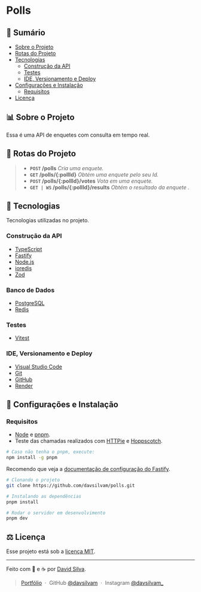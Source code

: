 # Polls

## :bookmark: **Sumário**
- [Sobre o Projeto](#bar_chart-sobre-o-projeto)
- [Rotas do Projeto](#file_folder-rotas-do-projeto)
- [Tecnologias](#wrench-tecnologias)
   - [Construção da API](#construção-da-api)
   - [Testes](#testes)
   - [IDE, Versionamento e Deploy](#ide-versionamento-e-deploy)
- [Configurações e Instalação](#rocket-configurações-e-instalação)
     - [Requisitos](#requisitos)
- [Licença](#balance_scale-licença)

## :bar_chart: **Sobre o Projeto**

Essa é uma API de enquetes com consulta em tempo real. 

## :file_folder: Rotas do Projeto

> - **`POST` /polls** _Cria uma enquete._
> - **`GET` /polls/{:pollId}** _Obtém uma enquete pelo seu Id._
> - **`POST` /polls/{:pollId}/votes** _Vota em uma enquete._
> - **`GET | WS` /polls/{:pollId}/results** _Obtém o resultado da enquete ._

## :wrench: **Tecnologias**

Tecnologias utilizadas no projeto.

### **Construção da API**

- [TypeScript](https://www.typescriptlang.org)
- [Fastify](https://fastify.dev)
- [Node.js](https://nodejs.org/en)
- [ioredis](https://github.com/redis/ioredis)
- [Zod](https://zod.dev)

### **Banco de Dados**

- [PostgreSQL](https://www.postgresql.org)
- [Redis](https://redis.io/)

### **Testes**

- [Vitest](https://vitest.dev)

### **IDE, Versionamento e Deploy**

- [Visual Studio Code](https://code.visualstudio.com)
- [Git](https://git-scm.com)
- [GitHub](https://github.com)
- [Render](https://render.com)

## :rocket: **Configurações e Instalação**

### Requisitos

- [Node](https://nodejs.org/) e [pnpm](https://pnpm.io/pt/).
- Teste das chamadas realizados com [HTTPie](https://httpie.io/desktop) e [Hoppscotch](https://hoppscotch.io/pt-br/).

```sh
# Caso não tenha o pnpm, execute:
npm install -g pnpm
```

Recomendo que veja a [documentação de configuração do Fastify](https://fastify.dev/docs/latest/Reference/).

```sh
# Clonando o projeto
git clone https://github.com/davsilvam/polls.git

# Instalando as dependências
pnpm install

# Rodar o servidor em desenvolvimento
pnpm dev
```

## :balance_scale: **Licença**

Esse projeto está sob a [licença MIT](https://github.com/davsilvam/polls/blob/main/LICENSE.md).

---

Feito com 💚 e ☕ por <a href="https://www.linkedin.com/in/davsilvam/">David Silva</a>.

> [Portfólio](https://davidsilvam.vercel.app) &nbsp;&middot;&nbsp;
> GitHub [@davsilvam](https://github.com/davsilvam) &nbsp;&middot;&nbsp;
> Instagram [@davsilvam_](https://www.instagram.com/davsilvam_/)
